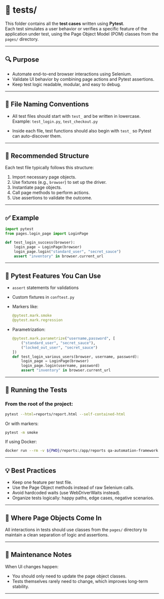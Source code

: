 # 🧪 tests/

This folder contains all the **test cases** written using **Pytest**.  
Each test simulates a user behavior or verifies a specific feature of the application under test, using the Page Object Model (POM) classes from the `pages/` directory.

---

## 🔍 Purpose

- Automate end-to-end browser interactions using Selenium.
- Validate UI behavior by combining page actions and Pytest assertions.
- Keep test logic readable, modular, and easy to debug.

---

## 📁 File Naming Conventions

- All test files should start with `test_` and be written in lowercase.  
  Example: `test_login.py`, `test_checkout.py`

- Inside each file, test functions should also begin with `test_` so Pytest can auto-discover them.

---

## 🧱 Recommended Structure

Each test file typically follows this structure:

1. Import necessary page objects.
2. Use fixtures (e.g., `browser`) to set up the driver.
3. Instantiate page objects.
4. Call page methods to perform actions.
5. Use assertions to validate the outcome.

---

## ✅ Example

```python
import pytest
from pages.login_page import LoginPage

def test_login_success(browser):
    login_page = LoginPage(browser)
    login_page.login("standard_user", "secret_sauce")
    assert "inventory" in browser.current_url
```

---

## 🧪 Pytest Features You Can Use

- `assert` statements for validations
- Custom fixtures in `conftest.py`
- Markers like:
  ```python
  @pytest.mark.smoke
  @pytest.mark.regression
  ```

- Parametrization:
  ```python
  @pytest.mark.parametrize("username,password", [
      ("standard_user", "secret_sauce"),
      ("locked_out_user", "secret_sauce")
  ])
  def test_login_various_users(browser, username, password):
      login_page = LoginPage(browser)
      login_page.login(username, password)
      assert "inventory" in browser.current_url
  ```

---

## 🧪 Running the Tests

### From the root of the project:

```bash
pytest --html=reports/report.html --self-contained-html
```

Or with markers:

```bash
pytest -m smoke
```

If using Docker:

```bash
docker run --rm -v ${PWD}/reports:/app/reports qa-automation-framework
```

---

## 💡 Best Practices

- Keep one feature per test file.
- Use the Page Object methods instead of raw Selenium calls.
- Avoid hardcoded waits (use WebDriverWaits instead).
- Organize tests logically: happy paths, edge cases, negative scenarios.

---

## 📂 Where Page Objects Come In

All interactions in tests should use classes from the `pages/` directory to maintain a clean separation of logic and assertions.

---

## 🧹 Maintenance Notes

When UI changes happen:
- You should only need to update the page object classes.
- Tests themselves rarely need to change, which improves long-term stability.

---
